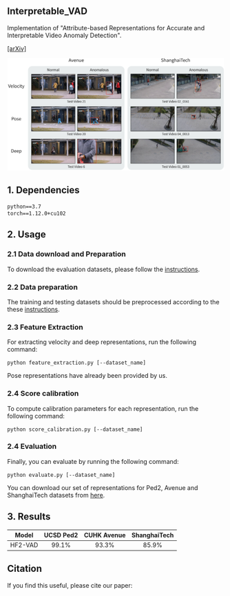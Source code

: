 ## Interpretable_VAD
Implementation of "Attribute-based Representations for Accurate and Interpretable Video Anomaly Detection".

[\[arXiv\]]()

![interpretable VAD](./figures/interpretability.png)

## 1. Dependencies
```
python==3.7
torch==1.12.0+cu102
```

## 2. Usage
### 2.1 Data download and Preparation
To download the evaluation datasets, please follow the [instructions](./data/README.md).

### 2.2 Data preparation
The training and testing datasets should be preprocessed according to the these [instructions](./pre_processing/README.md).

### 2.3 Feature Extraction
For extracting velocity and deep representations, run the following command:

```
python feature_extraction.py [--dataset_name]
```

Pose representations have already been provided by us.

### 2.4 Score calibration
To compute calibration parameters for each representation, run the following command:
```
python score_calibration.py [--dataset_name]
```
### 2.4 Evaluation
Finally, you can evaluate by running the following command:
```
python evaluate.py [--dataset_name]
```

You can download our set of representations for Ped2, Avenue and ShanghaiTech datasets from [here](https://drive.google.com/drive/folders/1vSMpDb5jIyc2tNJaYVphguUlFcwPayms?usp=sharing).

## 3. Results

|     Model      | UCSD Ped2 | CUHK Avenue | ShanghaiTech |
| :------------: |:---------:|:-----------:|:------------:|
|    HF2-VAD     |   99.1%   |    93.3%    |    85.9%     |


## Citation
If you find this useful, please cite our paper:
```

```
